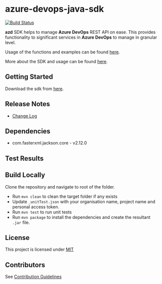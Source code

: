 # azure-devops-java-sdk

[![Build Status](https://dev.azure.com/harishkarthic/azure-devops-java-sdk/_apis/build/status/hkarthik7.azure-devops-java-sdk?branchName=main)](https://dev.azure.com/harishkarthic/azure-devops-java-sdk/_build/latest?definitionId=8&branchName=main)

**azd** SDK helps to manage **Azure DevOps** REST API on ease. This provides functionality to significant services 
in **Azure DevOps** to manage in granular level.

Usage of the functions and examples can be found [here]().

More about the SDK and usage can be found [here]().

## Getting Started

Download the sdk from [here]().

## Release Notes

- [Change Log](CHANGELOG.md)

## Dependencies

- com.fasterxml.jackson.core - v2.12.0

## Test Results

## Build Locally

Clone the repository and navigate to root of the folder.
- Run `mvn clean` to clean the target folder if any exists
- Update `_unitTest.json` with your organisation name, project name and personal access token.
- Run `mvn test` to run unit tests
- Run `mvn package` to install the dependencies and create the resultant `.jar` file.

## License

This project is licensed under [MIT](LICENSE)

## Contributors

See [Contribution Guidelines](.github/CONTRIBUTING.md)

